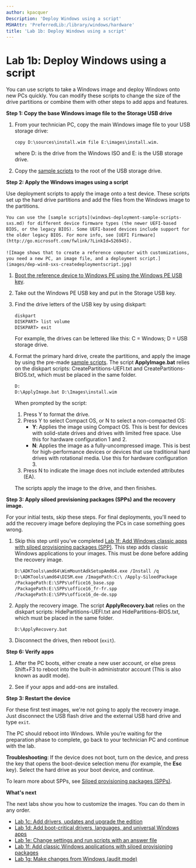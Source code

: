 ```yaml
---
author: kpacquer
Description: 'Deploy Windows using a script'
MSHAttr: 'PreferredLib:/library/windows/hardware'
title: 'Lab 1b: Deploy Windows using a script'
---
```


# Lab 1b: Deploy Windows using a script

You can use scripts to take a Windows image and deploy Windows onto new PCs quickly. You can modify these scripts to change the size of the drive partitions or combine them with other steps to add apps and features. 

**Step 1: Copy the base Windows image file to the Storage USB drive**

1.  From your technician PC, copy the main Windows image file to your USB storage drive:
    ``` syntax
    copy D:\sources\install.wim file E:\images\install.wim.
	```
	where D: is the drive from the Windows ISO and E: is the USB storage drive. 

2.  Copy the [sample scripts](windows-deployment-sample-scripts-sxs.md) to the root of the USB storage drive.

**Step 2: Apply the Windows images using a script**

Use deployment scripts to apply the image onto a test device. These scripts set up the hard drive partitions and add the files from the Windows image to the partitions.

    You can use the [sample scripts](windows-deployment-sample-scripts-sxs.md) for different device firmware types (the newer UEFI-based BIOS, or the legacy BIOS). Some UEFI-based devices include support for the older legacy BIOS. For more info, see [UEFI Firmware](http://go.microsoft.com/fwlink/?LinkId=526945).

    ![Image shows that to create a reference computer with customizations, you need a new PC, an image file, and a deployment script.](images/dep-win8-sxs-createdeploymentscript.jpg)

1.  [Boot the reference device to Windows PE using the Windows PE USB key](install-windows-pe-sxs.md).

2.  Take out the Windows PE USB key and put in the Storage USB key.
	
3.  Find the drive letters of the USB key by using diskpart:

    ``` syntax
    diskpart
    DISKPART> list volume
    DISKPART> exit
    ```

    For example, the drives can be lettered like this: C = Windows; D = USB storage drive.

4.  Format the primary hard drive, create the partitions, and apply the image by using the pre-made [sample scripts](windows-deployment-sample-scripts-sxs.md). The script **ApplyImage.bat** relies on the diskpart scripts: CreatePartitions-UEFI.txt and CreatePartitions-BIOS.txt, which must be placed in the same folder.

    ``` syntax
    D:
    D:\ApplyImage.bat D:\Images\install.wim
    ```

    When prompted by the script: 
    
    1.  Press Y to format the drive.
    2.  Press Y to select Compact OS, or N to select a non-compacted OS:
        -   **Y**: Applies the image using Compact OS. This is best for devices with solid-state drives and drives with limited free space. Use this for hardware configuration 1 and 2.
        -   **N**: Applies the image as a fully-uncompressed image. This is best for high-performance devices or devices that use traditional hard drives with rotational media. Use this for hardware configuration 3.
    3.  Press N to indicate the image does not include extended attributes (EA).

    The scripts apply the image to the drive, and then finishes.

	
**Step 3: Apply siloed provisioning packages (SPPs) and the recovery image.**

For your initial tests, skip these steps. 
For final deployments, you'll need to add the recovery image before deploying the PCs in case something goes wrong.

1.  Skip this step until you've completed [Lab 1f: Add Windows classic apps with siloed provisioning packages (SPP)](add-classic-apps-wth-spps-sxs.md). This step adds classic Windows applications to your images. This must be done before adding the recovery image.
    ```syntax
    D:\ADKTools\amd64\WimMountAdkSetupAmd64.exe /Install /q
    D:\ADKTools\amd64\DISM.exe /ImagePath:C:\ /Apply-SiloedPackage /PackagePath:E:\SPPs\office16_base.spp /PackagePath:E:\SPPs\office16_fr-fr.spp /PackagePath:E:\SPPs\office16_de-de.spp
	```

2. 	Apply the recovery image. The script **ApplyRecovery.bat** relies on the diskpart scripts: HidePartitions-UEFI.txt and HidePartitions-BIOS.txt, which must be placed in the same folder.

	```syntax
	D:\ApplyRecovery.bat
	```

3. Disconnect the drives, then reboot (`exit`).
	
**Step 6: Verify apps**

1.  After the PC boots, either create a new user account, or else press Shift+F3 to reboot into the built-in administrator account (This is also known as audit mode).

2.  See if your apps and add-ons are installed.
	
**Step 3: Restart the device**

For these first test images, we're not going to apply the recovery image. Just disconnect the USB flash drive and the external USB hard drive and type `exit`.

The PC should reboot into Windows. While you’re waiting for the preparation phase to complete, go back to your technician PC and continue with the lab.

**Troubleshooting**: If the device does not boot, turn on the device, and press the key that opens the boot-device selection menu (for example, the **Esc** key). Select the hard drive as your boot device, and continue.

To learn more about SPPs, see [Siloed provisioning packages (SPPs)](siloed-provisioning-packages.md).

**What's next**

The next labs show you how to customize the images. You can do them in any order.
*  [Lab 1c: Add drivers, updates and upgrade the edition](servicing-the-image-with-windows-updates-sxs.md)
*  [Lab 1d: Add boot-critical drivers, languages, and universal Windows apps](add-drivers-langs-universal-apps-sxs.md)
*  [Lab 1e: Change settings and run scripts with an answer file](update-windows-settings-and-scripts-create-your-own-answer-file-sxs.md)
*  [Lab 1f: Add classic Windows applications with siloed provisioning packages](add-classic-apps-wth-spps-sxs.md)
*  [Lab 1g: Make changes from Windows (audit mode)](prepare-a-snapshot-of-the-pc-generalize-and-capture-windows-images-blue-sxs.md)
